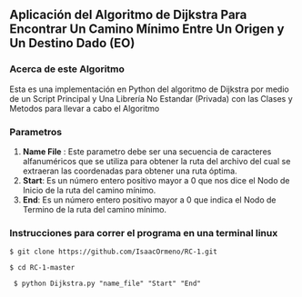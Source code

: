 ## Aplicación del Algoritmo de Dijkstra Para Encontrar Un Camino Mínimo Entre Un Origen y Un Destino Dado  (EO)


### Acerca de este Algoritmo

Esta es una implementación en Python del algoritmo de Dijkstra por medio de un Script Principal y Una Librería No Estandar (Privada) con las Clases y Metodos para llevar a cabo el Algoritmo

### Parametros    

1. __Name File__ : Este parametro debe ser una secuencia de caracteres alfanuméricos que se utiliza para obtener la ruta del archivo del cual se extraeran las coordenadas para obtener una ruta óptima.
2. __Start__: Es un número entero positivo mayor a 0 que nos dice el Nodo de Inicio de la ruta del camino mínimo.
5. __End__: Es un número entero positivo mayor a 0 que indica el Nodo de Termino de la ruta del camino mínimo.

### Instrucciones para correr el programa en una terminal linux

~~~
$ git clone https://github.com/IsaacOrmeno/RC-1.git 
~~~

~~~
$ cd RC-1-master
~~~
~~~
 $ python Dijkstra.py "name_file" "Start" "End" 
~~~
